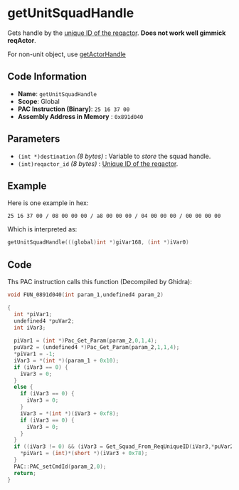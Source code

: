 # getUnitSquadHandle

Gets handle by the [unique ID of the reqactor](./setreqactoruniqueid.md). **Does not work well gimmick reqActor**.

For non-unit object, use [getActorHandle](./getactorhandle.md)

## Code Information

- **Name**: `getUnitSquadHandle`
- **Scope**: Global
- **PAC Instruction (Binary)**: `25 16 37 00`
- **Assembly Address in Memory** : `0x891d040`

## Parameters

- `(int *)destination` *(8 bytes)* : Variable to *store* the squad handle.
- `(int)reqactor_id` *(8 bytes)* : [Unique ID of the reqactor](./setreqactoruniqueid.md).

## Example

Here is one example in hex:

```25 16 37 00 / 08 00 00 00 / a8 00 00 00 / 04 00 00 00 / 00 00 00 00```

Which is interpreted as:

```c
getUnitSquadHandle(((global)int *)giVar168, (int *)iVar0)
```

## Code

Ths PAC instruction calls this function (Decompiled by Ghidra):

```c
void FUN_0891d040(int param_1,undefined4 param_2)

{
  int *piVar1;
  undefined4 *puVar2;
  int iVar3;
  
  piVar1 = (int *)Pac_Get_Param(param_2,0,1,4);
  puVar2 = (undefined4 *)Pac_Get_Param(param_2,1,1,4);
  *piVar1 = -1;
  iVar3 = *(int *)(param_1 + 0x10);
  if (iVar3 == 0) {
    iVar3 = 0;
  }
  else {
    if (iVar3 == 0) {
      iVar3 = 0;
    }
    iVar3 = *(int *)(iVar3 + 0xf8);
    if (iVar3 == 0) {
      iVar3 = 0;
    }
  }
  if ((iVar3 != 0) && (iVar3 = Get_Squad_From_ReqUniqueID(iVar3,*puVar2), iVar3 != 0)) {
    *piVar1 = (int)*(short *)(iVar3 + 0x78);
  }
  PAC::PAC_setCmdId(param_2,0);
  return;
}
```

